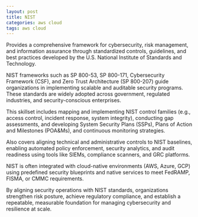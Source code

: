 ```yaml
---
layout: post
title: NIST
categories: aws cloud
tags: aws cloud
---
```


Provides a comprehensive framework for cybersecurity, risk management, and information assurance through standardized controls, guidelines, and best practices developed by the U.S. National Institute of Standards and Technology.

<!--more-->
NIST frameworks such as SP 800-53, SP 800-171, Cybersecurity Framework (CSF), and Zero Trust Architecture (SP 800-207) guide organizations in implementing scalable and auditable security programs. These standards are widely adopted across government, regulated industries, and security-conscious enterprises.

This skillset includes mapping and implementing NIST control families (e.g., access control, incident response, system integrity), conducting gap assessments, and developing System Security Plans (SSPs), Plans of Action and Milestones (POA&Ms), and continuous monitoring strategies.

Also covers aligning technical and administrative controls to NIST baselines, enabling automated policy enforcement, security analytics, and audit readiness using tools like SIEMs, compliance scanners, and GRC platforms.

NIST is often integrated with cloud-native environments (AWS, Azure, GCP) using predefined security blueprints and native services to meet FedRAMP, FISMA, or CMMC requirements.

By aligning security operations with NIST standards, organizations strengthen risk posture, achieve regulatory compliance, and establish a repeatable, measurable foundation for managing cybersecurity and resilience at scale.